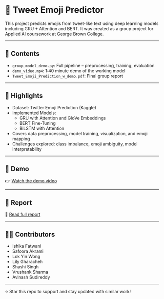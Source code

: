 # 🧠 Tweet Emoji Predictor

This project predicts emojis from tweet-like text using deep learning models including GRU + Attention and BERT. It was created as a group project for Applied AI coursework at George Brown College.

---

## 📁 Contents

- `group_model_demo.py`: Full pipeline – preprocessing, training, evaluation
- `demo_video.mp4`: 1:40 minute demo of the working model
- `Tweet_Emoji_Prediction_w_demo.pdf`: Final group report

---

## 📌 Highlights

- Dataset: Twitter Emoji Prediction (Kaggle)
- Implemented Models:
  - GRU with Attention and GloVe Embeddings
  - BERT Fine-Tuning
  - BiLSTM with Attention
- Covers data preprocessing, model training, visualization, and emoji mapping
- Challenges explored: class imbalance, emoji ambiguity, model interpretability

---

## 🎥 Demo

👉 [Watch the demo video](demo_video.mp4)

---

## 📄 Report

📑 [Read full report](emoji_predictor_report.pdf)

---

## 👩‍💻 Contributors

- Ishika Fatwani  
- Safoora Akrami  
- Lok Yin Wong  
- Lily Gharacheh  
- Shashi Singh  
- Vrushank Sharma  
- Avinash Sudireddy

---

⭐ Star this repo to support and stay updated with similar work!
